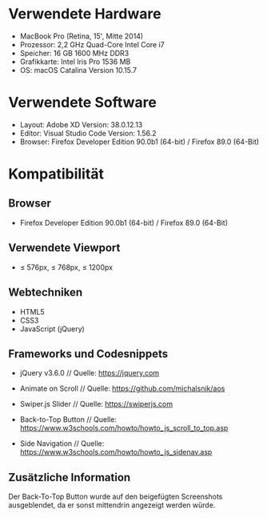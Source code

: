 # Verwendete Hardware

- MacBook Pro (Retina, 15', Mitte 2014)
- Prozessor: 2,2 GHz Quad-Core Intel Core i7
- Speicher: 16 GB 1600 MHz DDR3
- Grafikkarte: Intel Iris Pro 1536 MB
- OS: macOS Catalina Version 10.15.7

# Verwendete Software

- Layout: Adobe XD Version: 38.0.12.13
- Editor: Visual Studio Code Version: 1.56.2
- Browser: Firefox Developer Edition 90.0b1 (64-bit) / Firefox 89.0 (64-Bit)

# Kompatibilität

## Browser

- Firefox Developer Edition 90.0b1 (64-bit) / Firefox 89.0 (64-Bit)

## Verwendete Viewport

- ≤ 576px, ≤ 768px, ≤ 1200px

## Webtechniken

- HTML5
- CSS3
- JavaScript (jQuery)

## Frameworks und Codesnippets

- jQuery v3.6.0 // Quelle: https://jquery.com
- Animate on Scroll // Quelle: https://github.com/michalsnik/aos
- Swiper.js Slider // Quelle: https://swiperjs.com

- Back-to-Top Button // Quelle: https://www.w3schools.com/howto/howto_js_scroll_to_top.asp
- Side Navigation // Quelle: https://www.w3schools.com/howto/howto_js_sidenav.asp

## Zusätzliche Information

Der Back-To-Top Button wurde auf den beigefügten Screenshots ausgeblendet, da er sonst mittendrin angezeigt werden würde.
